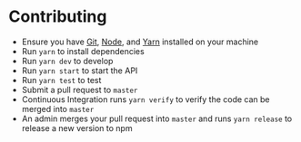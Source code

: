 # Contributing

- Ensure you have [Git](https://git-scm.com/), [Node](https://nodejs.org), and [Yarn](https://yarnpkg.com) installed on your machine
- Run `yarn` to install dependencies
- Run `yarn dev` to develop
- Run `yarn start` to start the API
- Run `yarn test` to test
- Submit a pull request to `master`
- Continuous Integration runs `yarn verify` to verify the code can be merged into `master`
- An admin merges your pull request into `master` and runs `yarn release` to release a new version to npm
